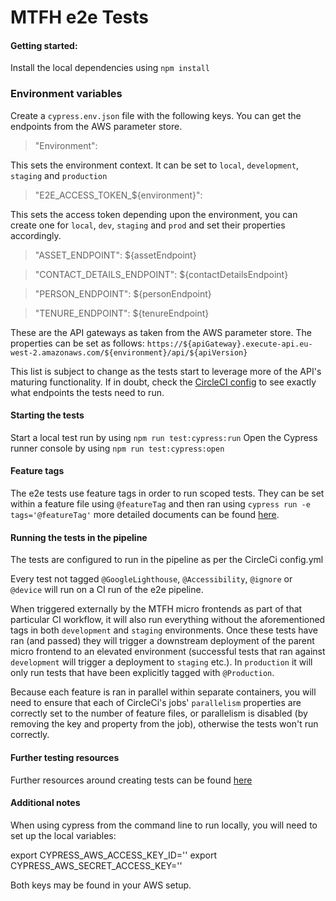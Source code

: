 # MTFH e2e Tests

#### Getting started:
Install the local dependencies using `npm install`

### Environment variables
Create a `cypress.env.json` file with the following keys. You can get the endpoints from the AWS parameter store.
>"Environment":

This sets the environment context. It can be set to `local`, `development`, `staging` and `production`

>"E2E_ACCESS_TOKEN_${environment}":

This sets the access token depending upon the environment, you can create one for `local`, `dev`, `staging` and `prod` and set their properties accordingly.

>"ASSET_ENDPOINT": ${assetEndpoint}
> 

>"CONTACT_DETAILS_ENDPOINT": ${contactDetailsEndpoint}

>"PERSON_ENDPOINT": ${personEndpoint}

>"TENURE_ENDPOINT": ${tenureEndpoint}

These are the API gateways as taken from the AWS parameter store. The properties can be set as follows: `https://${apiGateway}.execute-api.eu-west-2.amazonaws.com/${environment}/api/${apiVersion}`

This list is subject to change as the tests start to leverage more of the API's maturing functionality. If in doubt, check the [CircleCI config](https://github.com/LBHackney-IT/mtfh-tl-e2e-tests/blob/83f7a7c8b13124a7d7ecac845ed5a235abe87fd9/.circleci/config.yml#L80) to see exactly what endpoints the tests need to run.

#### Starting the tests
Start a local test run by using `npm run test:cypress:run`
Open the Cypress runner console by using `npm run test:cypress:open`

#### Feature tags
The e2e tests use feature tags in order to run scoped tests. They can be set within a feature file using `@featureTag` and then ran using `cypress run -e tags='@featureTag'` more detailed documents can be found [here](https://github.com/TheBrainFamily/cypress-cucumber-preprocessor#running-tagged-tests).

#### Running the tests in the pipeline
The tests are configured to run in the pipeline as per the CircleCi config.yml

Every test not tagged `@GoogleLighthouse`, `@Accessibility`, `@ignore` or `@device` will run on a CI run of the e2e pipeline.

When triggered externally by the MTFH micro frontends as part of that particular CI workflow, it will also run everything without the aforementioned tags in both `development` and `staging` environments. Once these tests have ran (and passed) they will trigger a downstream deployment of the parent micro frontend to an elevated environment (successful tests that ran against `development` will trigger a deployment to `staging` etc.). In `production` it will only run tests that have been explicitly tagged with `@Production`. 

Because each feature is ran in parallel within separate containers, you will need to ensure that each of CircleCi's jobs' `parallelism` properties are correctly set to the number of feature files, or parallelism is disabled (by removing the key and property from the job), otherwise the tests won't run correctly.

#### Further testing resources
Further resources around creating tests can be found [here](https://drive.google.com/drive/folders/1XRqzngDYWvpfeJov1hbyJ_vBa88Ex2R4)

#### Additional notes
When using cypress from the command line to run locally, you will need to set up the local variables:

export CYPRESS_AWS_ACCESS_KEY_ID=''
export CYPRESS_AWS_SECRET_ACCESS_KEY=''

Both keys may be found in your AWS setup.